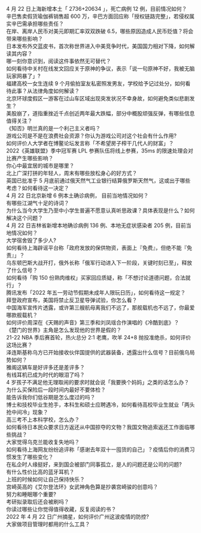 4 月 22 日上海新增本土「 2736+20634 」，死亡病例 12 例，目前情况如何？  
辛巴售卖假货瑜伽裤销售超 600 万，辛巴方面回应称「授权链路完整」，若侵权属实辛巴需承担哪些责任？  
在岸、离岸人民币对美元即期汇率双双跌破 6.5，哪些原因造成人民币贬值？将会带来哪些影响？  
日本发布外交蓝皮书，首次称世界进入中美竞争时代，美国国力相对下降，如何解读其内容？  
哪一刻你意识到，阅读这件事依然无可替代？  
如何看待中关村在线发文回应关于原神的争议，表示「说一句原神不好，我被无脑玩家网暴了」?  
福建高校一女生连续 9 个月偷拍室友私密照发男友，学校给予记过处分，如何看待此事？从法律角度如何解读？  
北京环球度假区一游客在过山车区域出现突发状况不幸身故，如何避免类似悲剧发生？  
美股崩了，道指重挫近千点创近两年最大跌幅，部分中概股顽强反弹，有哪些信息值得关注？  
《知否》明兰真的是一个利己主义者吗？  
游戏公司是不是在浪费社会资源？你认为游戏公司对这个社会有什么作用?  
如何评价人大学者在博鳌论坛发言称「不希望房子榨干几代人的财富」？  
2022《英雄联盟》季中冠军赛 LPL 参赛队伍将线上参赛，35ms 的限速处理会对比赛产生哪些影响？  
你心中最宜居的城市是哪里？  
北上广深打拼的年轻人，周末有哪些放松身心的好方式？  
英国已批准于 5 月底前通过俄天然气工业银行结算俄罗斯天然气，这或出于哪些考虑？如何看待这一决定？  
4 月 22 日北京新增 6 例本土确诊病例， 目前当地情况如何？  
有哪些江湖气十足的诗词？  
为什么当今大学生乃至中小学生普遍不愿意认真听思政课？具体表现是什么？如何解决这个问题？  
4 月 22 日吉林省新增本地确诊病例 136 例、本地无症状感染者 205 例，目前当地情况如何？  
大学宿舍毁了多少人?  
如何看待上海辟谣平台称「政府发放的保供物资，表面上『免费』，但绝不能『免责』」？  
乌东顿巴斯大战开打，俄外长称「俄军行动进入下一阶段，关键时刻已至」，释放了什么信号？  
如何看待「购 150 份熟肉维权」买家回应质疑，称「不想讨论道德问题，合法就行」？  
腾讯发布「2022 年五一劳动节假期未成年人限玩日历」，如何看待这一规定？  
拜登政府宣布，美国将禁止反卫星导弹试验，你怎么看？  
中国海军宣传片透露，或许第三艘航母离我们不远了，那舰载机也不远了，你最爱哪款舰载机？  
如何评价周深在《天赐的声音》第三季和刘凤瑶合作演唱的《冷酷到底》？  
《楚门的世界》主角是怎么发现他的世界是假的？  
21-22 NBA 季后赛首轮，热火总分 2:1 老鹰，吹羊 24+8 抛投准绝杀，如何评价这场比赛？  
泽连斯基称乌方已开始接收伙伴国提供的武器装备，透露出什么信号？目前俄乌局势如何？  
雅阁这辆车是好评多还是差评多？  
有线耳机已成为时代的眼泪了吗？  
4 岁孩子不满足他无理取闹的要求时就会说「我要换个妈妈」之类的话怎么办？  
为什么买保险后一段时间内最好不要体检？  
能告诉我你们低谷期是怎么度过的吗？  
博士和技校毕业生抢手，本科生和硕士应聘遇冷，如何看待高校毕业生就业「两头抢中间冷」现象？  
高三考不上本科学校，怎么办？  
如何看待日本民众要求日方返还从中国掠夺的文物？我国文物追索返还工作面临哪些挑战？  
大家觉得乌克兰能收复失地吗？  
如何看待上海网友纷纷追评称「感谢去年双十一囤货的自己」？疫情后你的消费习惯发生了哪些变化？  
在私企时人缘挺好，来到国企被部门同事孤立，是人的问题还是公司的问题?  
有什么性价比高的蓝牙耳机？  
上班的时候如何让自己保持快乐？  
宫崎英高的《艾尔登法环》女武神角色算是抄袭宫崎骏的创意吗？  
努力和睡眠哪个重要?  
考研拟录取后还会被刷吗？  
你读过哪些让你觉得值得收藏，反复阅读的书？  
2022 年 4 月 22 日广州摘星，如何评价广州这波疫情的防控?  
大家做项目管理时都用的什么工具？  
